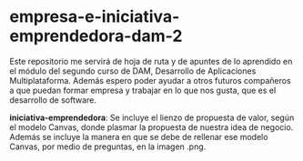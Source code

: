 # empresa-e-iniciativa-emprendedora-dam-2
Este repositorio me servirá de hoja de ruta y de apuntes de lo aprendido en el módulo del segundo curso de DAM, Desarrollo de Aplicaciones Multiplataforma. Además espero poder ayudar a otros futuros compañeros a que puedan formar empresa y trabajar en lo que nos gusta, que es el desarrollo de software.

**iniciativa-emprendedora**: Se incluye el lienzo de propuesta de valor, según el modelo Canvas, donde plasmar la propuesta de nuestra idea de negocio. Además se incluye la manera en que se debe de rellenar ese modelo Canvas, por medio de preguntas, en la imagen .png.
